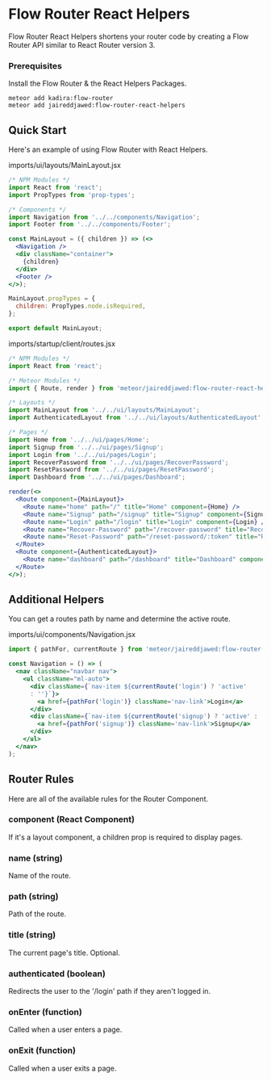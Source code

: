 # Flow Router React Helpers

Flow Router React Helpers shortens your router code by creating a Flow Router API similar to React Router version 3.

### Prerequisites

Install the Flow Router & the React Helpers Packages.

```
meteor add kadira:flow-router
meteor add jaireddjawed:flow-router-react-helpers
```

## Quick Start

Here's an example of using Flow Router with React Helpers.

imports/ui/layouts/MainLayout.jsx
```jsx
/* NPM Modules */
import React from 'react';
import PropTypes from 'prop-types';

/* Components */
import Navigation from '../../components/Navigation';
import Footer from '../../components/Footer';

const MainLayout = ({ children }) => (<>
  <Navigation />
  <div className="container">
    {children}
  </div>
  <Footer />
</>);

MainLayout.propTypes = {
  children: PropTypes.node.isRequired,
};

export default MainLayout;

```

imports/startup/client/routes.jsx

```jsx
/* NPM Modules */
import React from 'react';

/* Meteor Modules */
import { Route, render } from 'meteor/jaireddjawed:flow-router-react-helpers';

/* Layouts */
import MainLayout from '../../ui/layouts/MainLayout';
import AuthenticatedLayout from '../../ui/layouts/AuthenticatedLayout';

/* Pages */
import Home from '../../ui/pages/Home';
import Signup from '../../ui/pages/Signup';
import Login from '../../ui/pages/Login';
import RecoverPassword from '../../ui/pages/RecoverPassword';
import ResetPassword from '../../ui/pages/ResetPassword';
import Dashboard from '../../ui/pages/Dashboard';

render(<>
  <Route component={MainLayout}>
    <Route name="home" path="/" title="Home" component={Home} />
    <Route name="Signup" path="/signup" title="Signup" component={Signup} />
    <Route name="Login" path="/login" title="Login" component={Login} />
    <Route name="Recover-Password" path="/recover-password" title="Recover Password" component={RecoverPassword} />
    <Route name="Reset-Password" path="/reset-password/:token" title="Reset Password" component={ResetPassword} />
  </Route>
  <Route component={AuthenticatedLayout}>
    <Route name="dashboard" path="/dashboard" title="Dashboard" component={Dashboard} authenticated />
  </Route>
</>);
```

## Additional Helpers
You can get a routes path by name and determine the active route.

imports/ui/components/Navigation.jsx
```jsx
import { pathFor, currentRoute } from 'meteor/jaireddjawed:flow-router-react-helpers';

const Navigation = () => (
  <nav className="navbar nav">
    <ul className="ml-auto">
      <div className={`nav-item ${currentRoute('login') ? 'active'
      : ''}`}>
        <a href={pathFor('login')} className='nav-link'>Login</a>
      </div>
      <div className={`nav-item ${currentRoute('signup') ? 'active' : ''}`}>
        <a href={pathFor('signup')} className='nav-link'>Signup</a>
      </div>
    </ul>
  </nav>
);
```

## Router Rules

Here are all of the available rules for the Router Component.

### component (React Component)
If it's a layout component, a children prop is required to display pages.

### name (string)
Name of the route.

### path (string)
Path of the route.

### title (string)
The current page's title. Optional.

### authenticated (boolean)
Redirects the user to the '/login' path if they aren't logged in.

### onEnter (function)
Called when a user enters a page.

### onExit (function)
Called when a user exits a page.
